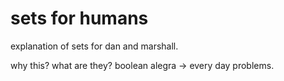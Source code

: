 # sets for humans

explanation of sets for dan and marshall.

why this?  what are they? boolean alegra -> every day problems.